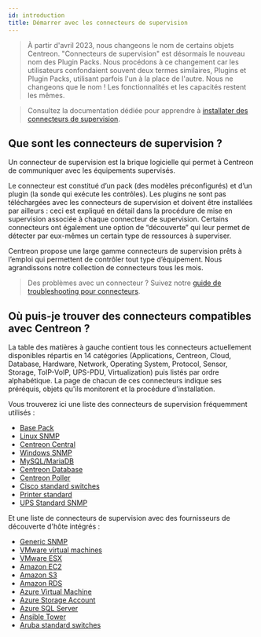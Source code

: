 ```yaml
---
id: introduction
title: Démarrer avec les connecteurs de supervision
---
```


> À partir d'avril 2023, nous changeons le nom de certains objets Centreon. "Connecteurs de supervision" est désormais le nouveau nom des Plugin Packs. Nous procédons à ce changement car les utilisateurs confondaient souvent deux termes similaires, Plugins et Plugin Packs, utilisant parfois l'un à la place de l'autre. Nous ne changeons que le nom ! Les fonctionnalités et les capacités restent les mêmes.

> Consultez la documentation dédiée pour apprendre à [installater des connecteurs de supervision](/docs/monitoring/pluginpacks).

## Que sont les connecteurs de supervision ?

Un connecteur de supervision est la brique logicielle qui permet à Centreon de communiquer avec les équipements supervisés.

Le connecteur est constitué d’un pack (des modèles préconfigurés) et d’un plugin (la sonde qui exécute les contrôles). Les plugins ne sont pas téléchargées avec les connecteurs de supervision et doivent être installées par ailleurs : ceci est expliqué en détail dans la procédure de mise en supervision associée à chaque connecteur de supervision.
Certains connecteurs ont également une option de “découverte” qui leur permet de détecter par eux-mêmes un certain type de ressources à superviser.

Centreon propose une large gamme connecteurs de supervision prêts à l’emploi qui permettent de contrôler tout type d’équipement. Nous agrandissons notre collection de connecteurs tous les mois.

> Des problèmes avec un connecteur ? Suivez notre [guide de troubleshooting pour connecteurs](../how-to-guides/troubleshooting-plugins.md).

## Où puis-je trouver des connecteurs compatibles avec Centreon ?

La table des matières à gauche contient tous les connecteurs actuellement disponibles répartis en 14
catégories (Applications, Centreon, Cloud, Database, Hardware, Network,
Operating System, Protocol, Sensor, Storage, ToIP-VoIP, UPS-PDU,
Virtualization) puis listés par ordre alphabétique. La page de chacun de ces connecteurs indique ses préréquis, objets qu'ils monitorent et la procédure d'installation.


Vous trouverez ici une liste des connecteurs de supervision fréquemment utilisés :

  - [Base Pack](../procedures/base-generic.md)
  - [Linux SNMP](../procedures/operatingsystems-linux-snmp.md)
  - [Centreon Central](../procedures/applications-monitoring-centreon-central.md)
  - [Windows SNMP](../procedures/operatingsystems-windows-snmp.md)
  - [MySQL/MariaDB](../procedures/applications-databases-mysql.md)
  - [Centreon Database](../procedures/applications-monitoring-centreon-database.md)
  - [Centreon Poller](../procedures/applications-monitoring-centreon-poller.md)
  - [Cisco standard switches](../procedures/network-cisco-standard-snmp.md)
  - [Printer standard](../procedures/hardware-printers-standard-rfc3805-snmp/)
  - [UPS Standard SNMP](../procedures/hardware-ups-standard-rfc1628-snmp/)

Et une liste de connecteurs de supervision avec des fournisseurs de découverte d'hôte
intégrés :

  - [Generic SNMP](../procedures/applications-protocol-snmp.md)
  - [VMware virtual machines](../procedures/virtualization-vmware2-vm.md)
  - [VMware ESX](../procedures/virtualization-vmware2-esx.md)
  - [Amazon EC2](../procedures/cloud-aws-ec2.md)
  - [Amazon S3](../procedures/cloud-aws-s3.md)
  - [Amazon RDS](../procedures/cloud-aws-rds.md)
  - [Azure Virtual Machine](../procedures/cloud-azure-compute-virtualmachine.md)
  - [Azure Storage Account](../procedures/cloud-azure-storage-storageaccount.md)
  - [Azure SQL Server](../procedures/cloud-azure-database-sqlserver.md)
  - [Ansible Tower](../procedures/applications-ansible-tower.md)
  - [Aruba standard switches](../procedures/network-switchs-aruba-standard-snmp.md)
